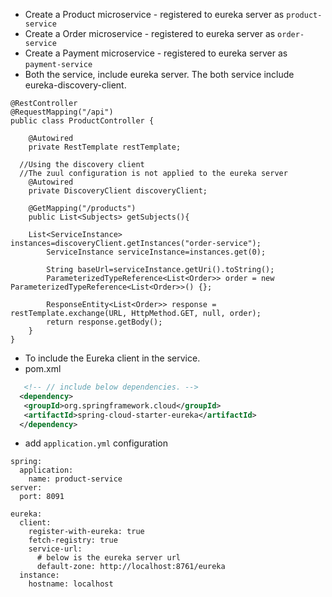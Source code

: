 - Create a Product microservice - registered to eureka server as `product-service`
- Create a Order microservice - registered to eureka server as `order-service`
- Create a Payment microservice - registered to eureka server as `payment-service`
- Both the service, include eureka server. The both service include eureka-discovery-client.

```
@RestController
@RequestMapping("/api")
public class ProductController {

	@Autowired
	private RestTemplate restTemplate;
  
  //Using the discovery client
  //The zuul configuration is not applied to the eureka server
 	@Autowired
	private DiscoveryClient discoveryClient;
	
	@GetMapping("/products")
	public List<Subjects> getSubjects(){
		
   	List<ServiceInstance> instances=discoveryClient.getInstances("order-service");
		ServiceInstance serviceInstance=instances.get(0);
		
		String baseUrl=serviceInstance.getUri().toString();
		ParameterizedTypeReference<List<Order>> order = new ParameterizedTypeReference<List<Order>>() {};

		ResponseEntity<List<Order>> response =  restTemplate.exchange(URL, HttpMethod.GET, null, order);
		return response.getBody();
	}
}
```
 - To include the Eureka client in the service.
 - pom.xml
 ```xml
    <!-- // include below dependencies. -->
   <dependency>
	<groupId>org.springframework.cloud</groupId>
	<artifactId>spring-cloud-starter-eureka</artifactId>
   </dependency>
 ```
- add `application.yml` configuration
```
spring:
  application:
    name: product-service
server:
  port: 8091

eureka:
  client:
    register-with-eureka: true
    fetch-registry: true
    service-url:
      # below is the eureka server url
      default-zone: http://localhost:8761/eureka
  instance:
    hostname: localhost
 ```
